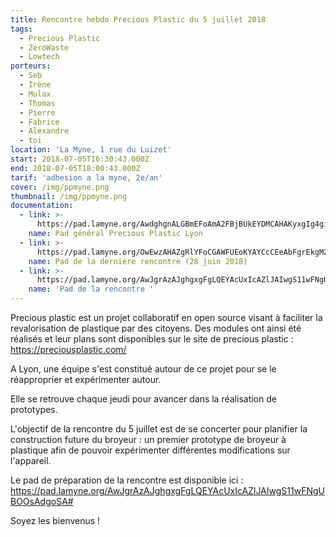```yaml
---
title: Rencontre hebdo Precious Plastic du 5 juillet 2018
tags:
  - Precious Plastic
  - ZeroWaste
  - Lowtech
porteurs:
  - Seb
  - Irène
  - Mulax
  - Thomas
  - Pierre
  - Fabrice
  - Alexandre
  - toi
location: 'La Myne, 1 rue du Luizet'
start: 2018-07-05T16:30:43.000Z
end: 2018-07-05T18:00:43.000Z
tarif: 'adhesion a la myne, 2e/an'
cover: /img/ppmyne.png
thumbnail: /img/ppmyne.png
documentation:
  - link: >-
      https://pad.lamyne.org/AwdghgnALGBmEFoAmA2FBjBUkEYDMCAHAKyxgIg4giETHFggBGEQA===#
    name: Pad général Precious Plastic Lyon
  - link: >-
      https://pad.lamyne.org/OwEwzAHAZgRlYFoCGAWFUEoKYAYCcCEeAbFgrEkgMZI5jACsSeQA?both
    name: Pad de la dernière rencontre (28 juin 2018)
  - link: >-
      https://pad.lamyne.org/AwJgrAzAJghgxgFgLQEYAcUxIcAZlJAIwgS11wFNgUBOOsAdgoSA#
    name: 'Pad de la rencontre '
---
```

Precious plastic est un projet collaboratif en open source visant à faciliter la revalorisation de plastique par des citoyens. Des modules ont ainsi été réalisés et leur plans sont disponibles sur le site de precious plastic : https://preciousplastic.com/

A Lyon, une équipe s'est constitué autour de ce projet pour se le réapproprier et expérimenter autour. 

Elle se retrouve chaque jeudi pour avancer dans la réalisation de prototypes. 

L'objectif de la rencontre du 5 juillet est de se concerter pour planifier la construction future du broyeur : un premier prototype de broyeur à plastique afin de pouvoir expérimenter différentes modifications sur l'appareil. 

Le pad de préparation de la rencontre est disponible ici : https://pad.lamyne.org/AwJgrAzAJghgxgFgLQEYAcUxIcAZlJAIwgS11wFNgUBOOsAdgoSA#

Soyez les bienvenus !

